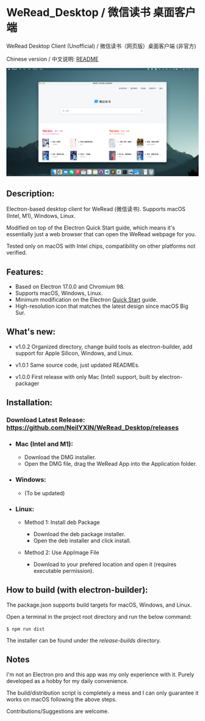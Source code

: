 # WeRead_Desktop / 微信读书 桌面客户端
WeRead Desktop Client (Unofficial) / 微信读书（网页版）桌面客户端 (非官方)

Chinese version / 中文说明: [README](README_zh_CN.md) 

![](/assets/screenshots/WeRead_for_macOS-v1.0.0.webp)

 ## Description:
 Electron-based desktop client for WeRead (微信读书). Supports macOS (Intel, M1), Windows, Linux.

 Modified on top of the Electron Quick Start guide, which means it's essentially just a web browser that can open the WeRead webpage for you.

 Tested only on macOS with Intel chips, compatibility on other platforms not verified.

## Features:
- Based on Electron 17.0.0 and Chromium 98.
- Supports macOS, Windows, Linux.
- Minimum modification on the Electron [Quick Start](https://www.electronjs.org/docs/latest/tutorial/quick-start) guide.
- High-resolution icon that matches the latest design since macOS Big Sur.

## What's new:
- v1.0.2 Organized directory, change build tools as electron-builder, add support for Apple Silicon, Windows, and Linux.

- v1.0.1 Same source code, just updated READMEs.

- v1.0.0 First release with only Mac (Intel) support, built by electron-packager

## Installation:
### Download Latest Release: https://github.com/NeilYXIN/WeRead_Desktop/releases
- ### Mac (Intel and M1):
    - Download the DMG installer.
    - Open the DMG file, drag the WeRead App into the Application folder.

- ### Windows:
    - (To be updated)

- ### Linux:
    - Method 1: Install deb Package
        - Download the deb package installer.
        - Open the deb installer and click install.

    - Method 2: Use AppImage File
        - Download to your prefered location and open it (requires executable permission).

## How to build (with electron-builder):

The package.json supports build targets for macOS, Windows, and Linux. 

Open a terminal in the project root directory and run the below command:

<code>$ npm run dist</code>

The installer can be found under the *release-builds* directory.

## Notes
I'm not an Electron pro and this app was my only experience with it. Purely developed as a hobby for my daily convenience. 

The build/distribution script is completely a mess and I can only guarantee it works on macOS following the above steps. 

Contributions/Suggestions are welcome.
